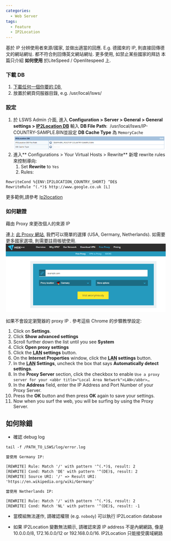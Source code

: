 ```yaml
---
categories:
  - Web Server
tags:
  - Feature
  - IP2Location
---
```


基於 IP 分辨使用者來源/國家, 並做出適當的回應. E.g. 德國來的 IP, 則直接回傳德文的網站網址. 都不符合則回傳英文網站網址. 更多使用, 如禁止某些國家的拜訪 本篇只介紹 **如何使用** 於LiteSpeed / Openlitespeed 上.

### 下載 DB

1.  [下載任何一個你要的 DB ](https://www.ip2location.com/developers#sample_ip2location_databases_bin)
2.  放置於網頁伺服器目錄, e.g. /usr/local/lsws/

### 設定

1.  於 LSWS Admin 介面, 進入 **Configuration > Server > General > General settings > [IP2Location DB](https://www.litespeedtech.com/docs/webserver/config/general#ip2locDBFile "https://www.litespeedtech.com/docs/webserver/config/general#ip2locDBFile")** 輸入 **DB File Path**:  /usr/local/lsws/IP-COUNTRY-SAMPLE.BIN並設定 **DB Cache Type** 為 `MemoryCache`![](/assets/images/ip2loc.png)
2.  進入** Configurations > Your Virtual Hosts > Rewrite** 新增 rewrite rules 來控制導向:
    1.  Set **Rewrite** to `Yes`
    2.  Rules: 
```
RewriteCond %{ENV:IP2LOCATION_COUNTRY_SHORT} ^DE$ 
RewriteRule ^(.*)$ http://www.google.co.uk [L]
```

更多範例,請參考 [Ip2location](https://www.ip2location.com/free/visitor-redirection#source-codes "https://www.ip2location.com/free/visitor-redirection#source-codes")

### 如何驗證
藉由 Proxy 來更改個人的來源 IP

連上 [此 Proxy 網站](https://hide.me/en/proxy "https://hide.me/en/proxy"), 我們可以簡單的選擇 (USA, Germany, Netherlands). 如需要更多國家選項, 則需要註冊帳號使用. ![](/assets/images/geo-3.png)

如果不會設定瀏覽器的 proxy IP . 參考這些 Chrome 的步驟教學設定:

1.  Click on **Settings**.
2.  Click **Show advanced settings**
3.  Scroll further down the list until you see **System**
4.  Click **Open proxy settings**
5.  Click the **<abbr title="Local Area Network">LAN</abbr> settings** button.
6.  On the **Internet Properties** window, click the **<abbr title="Local Area Network">LAN</abbr> settings** button.
7.  In the **<abbr title="Local Area Network">LAN</abbr> Settings**, uncheck the box that says **Automatically detect settings**.
8.  In the **Proxy Server** section, click the checkbox to enable `Use a proxy server for your <abbr title="Local Area Network">LAN</abbr>…`
9.  In the **Address** field, enter the IP Address and Port Number of your Proxy Server.
10.  Press the **OK** button and then press **OK** again to save your settings.
11.  Now when you surf the web, you will be surfing by using the Proxy Server.

## 如何除錯

*   確認 debug log
```
tail -f /PATH_TO_LSWS/log/error.log
```
    當使用 Germany IP:
```
[REWRITE] Rule: Match '/' with pattern '^(.*)$, result: 2
[REWRITE] Cond: Match 'DE' with pattern '^(DE)$, result: 2
[REWRITE] Source URI: '/' => Result URI: 'https://en.wikipedia.org/wiki/Germany'
```
    當使用 Netherlands IP:
```
[REWRITE] Rule: Match '/' with pattern '^(.*)$, result: 2
[REWRITE] Cond: Match 'NL' with pattern '^(DE)$, result: -1
```

*   當模組無法運作, 請確認權限 (e.g. `nobody`) 可以執行 IP2Location database

*   如果 IP2Location 變數無法顯示, 請確認來源 IP address 不是內網網路, 像是10.0.0.0/8, 172.16.0.0/12 or 192.168.0.0/16\. IP2Location 只能接受廣域網路

